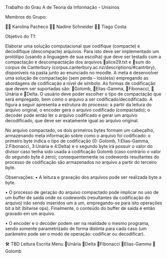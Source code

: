 Trabalho do Grau A de Teoria da Informação - Unisinos

Membros do Grupo:

👩‍🎓 Karolina Pacheco
👩‍🎓 Nadine Schneider
👨‍🎓 Tiago Costa

Objetivo do T1:

Elaborar uma solução computacional que codifique (compacte) e decodifique (descompacte) arquivos. Para isto deve ser implementado um protótipo (usando a linguagem de sua escolha) que deve ser testado com a compactação e descompactação dos arquivos 📄alice29.txt e 📄sum do corpus de Canterbury (corpus.canterbury.ac.nz/descriptions/#cantrbry), disponíveis na pasta junto ao enunciado no moodle.
A meta é desenvolver uma solução de compactação (sem perda – lossless) empregando as abordagens de codificação a nível de símbolo. As formas de codificação que devem ser suportadas são: 📘Golomb, 📗Elias-Gamma, 📕Fibonacci, 📒Unária e 📙Delta. O usuário deve poder escolher o tipo de compactação que será empregado, bem como o arquivo a ser codificado/decodificado.
A figura a seguir apresenta a estrutura do processo: a partir da leitura do arquivo original, o encoder gera o arquivo codificado (compactado); o decoder pode então ler o arquivo codificado e gerar um arquivo decodificado, que deve ser exatamente igual ao arquivo original.

No arquivo compactado, os dois primeiros bytes formam um cabeçalho, armazenando meta informação sobre como o arquivo foi codificado: o primeiro byte indica o tipo de codificação (0: Golomb, 1:Elias-Gamma, 2:Fibonacci, 3:Unária e 4:Delta) e o segundo byte irá possuir o valor do divisor caso tenha sido usada a codificação Golomb (caso contrário o valor do segundo byte é zero); consequentemente os codewords resultantes do processo de codificação são armazenados no arquivo a partir do terceiro byte.

Observações:
• A leitura e gravação dos arquivos pode ser realizada byte a byte.

• O processo de geração do arquivo compactado pode implicar no uso de um buffer de saída onde os codewords (resultantes da codificação do arquivo) irão sendo inseridos um a um, empregando-se para isto operações bit a bit (bitwise ops). Finalmente, o conteúdo do buffer de saída é então gravado em um arquivo.

• O encoder e o decoder podem ser na realidade o mesmo programa, sendo somente parametrizado de forma distinta para cada caso (um parâmetro pode ser o modo de operação: codificar ou decodificar).

🛠 TBD
Leitura
Escrita
Menu
📒Unária 
📙Delta
📕Fibonacci
📗Elias-Gamma
📘Golomb